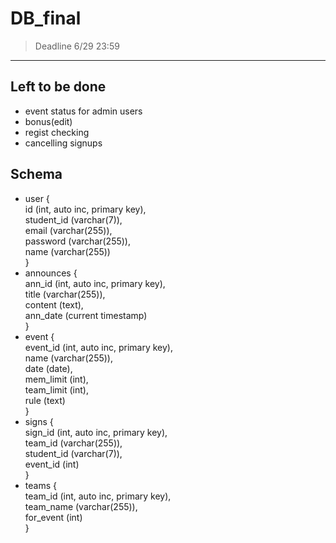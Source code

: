 # DB_final
> Deadline 6/29 23:59
---
## Left to be done
* event status for admin users
* bonus(edit)
* regist checking
* cancelling signups

## Schema
* user { <br />
    id (int, auto inc, primary key), <br />
    student_id (varchar(7)), <br />
    email (varchar(255)), <br />
    password (varchar(255)), <br />
    name (varchar(255)) <br />
  } <br />
* announces { <br />
    ann_id (int, auto inc, primary key), <br />
    title (varchar(255)), <br />
    content (text), <br />
    ann_date (current timestamp) <br />
  } <br />
* event { <br />
    event_id (int, auto inc, primary key), <br />
    name (varchar(255)), <br />
    date (date), <br />
    mem_limit (int), <br />
    team_limit (int), <br />
    rule (text) <br />
  } <br />
* signs { <br />
    sign_id (int, auto inc, primary key), <br />
    team_id (varchar(255)), <br />
    student_id (varchar(7)), <br />
    event_id (int) <br />
  } <br />
* teams { <br />
    team_id (int, auto inc, primary key), <br />
    team_name (varchar(255)), <br />
    for_event (int) <br />
  } <br />